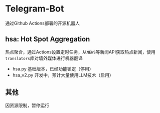 # Telegram-Bot
通过Github Actions部署的开源机器人

## hsa: Hot Spot Aggregation
热点聚合，通过Actions设置定时任务，从`NEWS`等新闻API获取热点新闻，使用`translators`库对墙外媒体进行机器翻译

- hsa.py 基础版本，已经功能锁定（停用）
- hsa_v2.py 开发中，预计大量使用LLM技术（启用）

## 其他
因资源限制，暂停运行
